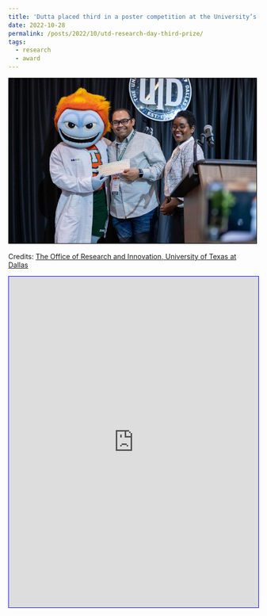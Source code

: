 ```yaml
---
title: 'Dutta placed third in a poster competition at the University’s inaugural Research Day'
date: 2022-10-28
permalink: /posts/2022/10/utd-research-day-third-prize/
tags:
  - research
  - award
---
```


<img src='/images/2022-Research-Day-109.jpeg' style="border:1px solid black;" width="500">

Credits: [The Office of Research and Innovation, University of Texas at Dallas](https://sites.utdallas.edu/researchday/)

<iframe src="https://www.linkedin.com/embed/feed/update/urn:li:share:6995852716820348928" height="668" width="504" style="border:1px blue solid;" allowfullscreen="" title="Embedded post"></iframe>
